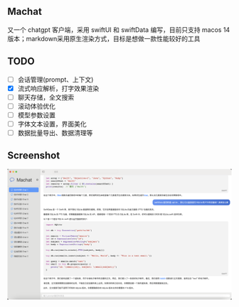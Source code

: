 ## Machat
又一个 chatgpt 客户端，采用 swiftUI 和 swiftData 编写，目前只支持 macos 14版本；markdown采用原生渲染方式，目标是想做一款性能较好的工具

## TODO
- [ ] 会话管理(prompt、上下文)
- [x] 流式响应解析，打字效果渲染
- [ ] 聊天存储，全文搜索
- [ ] 滚动体验优化
- [ ] 模型参数设置
- [ ] 字体文本设置，界面美化
- [ ] 数据批量导出、数据清理等

## Screenshot
![主界面](screenshot/1.png)

